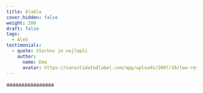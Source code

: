 ```yaml
---
title: blabla
cover.hidden: false
weight: 200
draft: false
tags:
  - Aleš
testimonials:
  - quote: Všechno je nejlepší
    author:
      name: Ema
      avatar: https://consolidatedlabel.com/app/uploads/2007/10/low-res-72dpi.jpg
---
```

a﻿aaaaaaaaaaaaaaa
